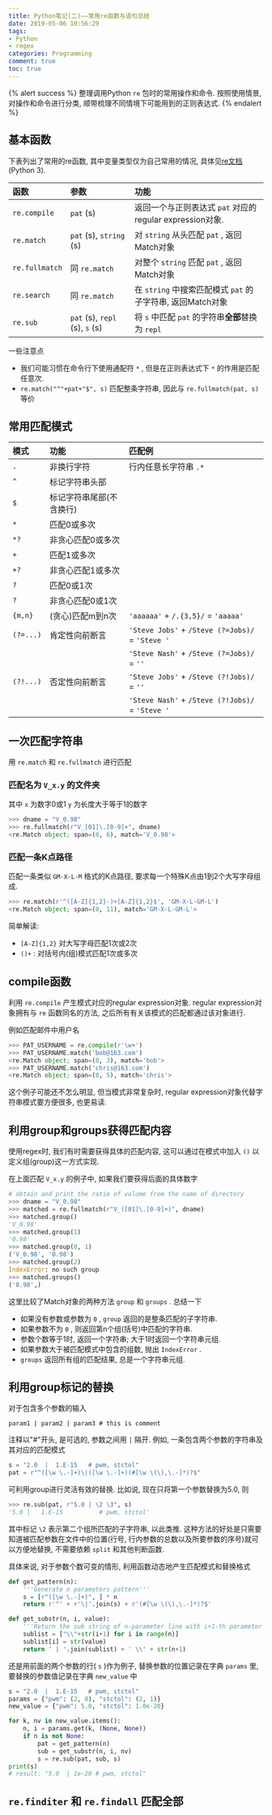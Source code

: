 ```yaml
---
title: Python笔记(二)——常用re函数与语句总结
date: 2019-05-06 10:56:29
tags:
- Python
- regex
categories: Programming
comment: true
toc: true
---
```


{% alert success %}
整理调用Python `re` 包时的常用操作和命令. 按照使用情景, 对操作和命令进行分类, 顺带梳理不同情境下可能用到的正则表达式.
{% endalert %}
<!--more-->

## 基本函数

下表列出了常用的re函数, 其中变量类型仅为自己常用的情况, 具体见[re文档](https://docs.python.org/3/library/re.html)(Python 3).

| 函数           | 参数                           | 功能                                                       |
| :------------- | :----------------------------- | :--------------------------------------------------------- |
| `re.compile`   | `pat` (s)                      | 返回一个与正则表达式 `pat` 对应的regular expression对象.   |
| `re.match`     | `pat` (s), `string` (s)        | 对 `string` 从头匹配 `pat` , 返回Match对象                 |
| `re.fullmatch` | 同 `re.match`                  | 对整个 `string` 匹配 `pat` , 返回Match对象                 |
| `re.search`    | 同 `re.match`                  | 在 `string` 中搜索匹配模式 `pat` 的子字符串, 返回Match对象 |
| `re.sub`       | `pat` (s), `repl` (s), `s` (s) | 将 `s` 中匹配 `pat` 的字符串**全部**替换为 `repl`          |

一些注意点

* 我们可能习惯在命令行下使用通配符 `*` , 但是在正则表达式下 `*` 的作用是匹配任意次.
* `re.match("^"+pat+"$", s)` 匹配整条字符串, 因此与 `re.fullmatch(pat, s)` 等价

## 常用匹配模式

| 模式      | 功能                     | 匹配例                                           |
| :-------- | :----------------------- | :----------------------------------------------- |
| `.`       | 非换行字符               | 行内任意长字符串 `.*`                            |
| `^`       | 标记字符串头部           |                                                  |
| `$`       | 标记字符串尾部(不含换行) |                                                  |
| `*`       | 匹配0或多次              |                                                  |
| `*?`      | 非贪心匹配0或多次        |                                                  |
| `+`       | 匹配1或多次              |                                                  |
| `+?`      | 非贪心匹配1或多次        |                                                  |
| `?`       | 匹配0或1次               |                                                  |
| `?`       | 非贪心匹配0或1次         |                                                  |
| `{m,n}`   | (贪心)匹配m到n次         | `'aaaaaa'` + `/.{3,5}/` = `'aaaaa'`              |
| `(?=...)` | 肯定性向前断言           | `'Steve Jobs'` + `/Steve (?=Jobs)/` = `'Steve '` |
|           |                          | `'Steve Nash'` + `/Steve (?=Jobs)/` = `''`       |
| `(?!...)` | 否定性向前断言           | `'Steve Jobs'` + `/Steve (?!Jobs)/` = `''`       |
|           |                          | `'Steve Nash'` + `/Steve (?!Jobs)/` = `'Steve '` |

## 一次匹配字符串

用 `re.match` 和 `re.fullmatch` 进行匹配

### 匹配名为 `V_x.y` 的文件夹

其中 `x` 为数字0或1 `y` 为长度大于等于1的数字

``` python
>>> dname = "V_0.98"
>>> re.fullmatch(r"V_[01]\.[0-9]+", dname)
<re.Match object; span=(0, 6), match='V_0.98'>
```

### 匹配一条K点路径

匹配一条类似 `GM-X-L-M` 格式的K点路径, 要求每一个特殊K点由1到2个大写字母组成.

``` python
>>> re.match(r'^([A-Z]{1,2}-)+[A-Z]{1,2}$', 'GM-X-L-GM-L')
<re.Match object; span=(0, 11), match='GM-X-L-GM-L'>
```

简单解读:

* `[A-Z]{1,2}` 对大写字母匹配1次或2次
* `()+` : 对括号内(组)模式匹配1次或多次

## compile函数

利用 `re.compile` 产生模式对应的regular expression对象. regular expression对象拥有与 `re` 函数同名的方法, 之后所有有关该模式的匹配都通过该对象进行.

例如匹配邮件中用户名

``` python
>>> PAT_USERNAME = re.compile(r'\w+')
>>> PAT_USERNAME.match('bob@163.com')
<re.Match object; span=(0, 3), match='bob'>
>>> PAT_USERNAME.match('chris@163.com')
<re.Match object; span=(0, 5), match='chris'>
```

这个例子可能还不怎么明显, 但当模式非常复杂时, regular expression对象代替字符串模式要方便很多, 也更易读.

## 利用group和groups获得匹配内容

使用regex时, 我们有时需要获得具体的匹配内容, 这可以通过在模式中加入 `()` 以定义组(group)这一方式实现.

在上面匹配 `V_x.y` 的例子中, 如果我们要获得后面的具体数字

``` python
# obtain and print the ratio of volume from the name of directory
>>> dname = "V_0.98"
>>> matched = re.fullmatch(r"V_([01]\.[0-9]+)", dname)
>>> matched.group()
'V_0.98'
>>> matched.group(1)
'0.98'
>>> matched.group(0, 1)
('V_0.98', '0.98')
>>> matched.group(2)
IndexError: no such group
>>> matched.groups()
('0.98',)
```

这里比较了Match对象的两种方法 `group` 和 `groups` . 总结一下

* 如果没有参数或参数为 `0` , `group` 返回的是整条匹配的子字符串.
* 如果参数不为 `0` , 则返回第n个组(括号)中匹配的字符串.
* 参数个数等于1时, 返回一个字符串; 大于1时返回一个字符串元组.
* 如果参数大于被匹配模式中包含的组数, 抛出 `IndexError` .
* `groups` 返回所有组的匹配结果, 总是一个字符串元组.

## 利用group标记的替换

对于包含多个参数的输入

``` text
param1 | param2 | param3 # this is comment
```

注释以"#"开头, 是可选的, 参数之间用 `|` 隔开. 例如, 一条包含两个参数的字符串及其对应的匹配模式

``` python
s = "2.0  |  1.E-15   # pwm, stctol"
pat = r"^([\w \.-]+)\|([\w \.-]+)(#[\w \(\),\.-]*)?$"
```

可利用group进行灵活有效的替换. 比如说, 现在只将第一个参数替换为5.0, 则

``` python
>>> re.sub(pat, r"5.0 | \2 \3", s)
'5.0 |   1.E-15          # pwm, stctol'
```

其中标记 `\2` 表示第二个组所匹配的子字符串, 以此类推. 这种方法的好处是只需要知道被匹配参数在文件中的位置(行号, 行内参数的总数以及所要参数的序号)就可以方便地替换, 不需要依赖 `split` 和其他判断函数.

具体来说, 对于参数个数可变的情形, 利用函数动态地产生匹配模式和替换格式

``` python
def get_pattern(n):
    '''Generate n parameters pattern'''
    s = [r"([\w \.-]+)", ] * n
    return r'^' + r'\|'.join(s) + r'(#[\w \(\),\.-]*)?$'

def get_substr(n, i, value):
    '''Return the sub string of n-parameter line with i+1-th parameter as value'''
    sublist = ["\\"+str(i+1) for i in range(n)]
    sublist[i] = str(value)
    return ' | '.join(sublist) + ' \\' + str(n+1)
```

还是用前面的两个参数的行( `s` )作为例子, 替换参数的位置记录在字典 `params` 里, 要替换的参数值记录在字典 `new_value` 中

``` python
s = "2.0  |  1.E-15   # pwm, stctol"
params = {"pwm": (2, 0), "stctol": (2, 1)}
new_value = {"pwm": 5.0, "stctol": 1.0e-20}

for k, nv in new_value.items():
    n, i = params.get(k, (None, None))
    if n is not None:
        pat = get_pattern(n)
        sub = get_substr(n, i, nv)
        s = re.sub(pat, sub, s)
print(s)
# result: "5.0  | 1e-20 # pwm, stctol"
```

## `re.finditer` 和 `re.findall` 匹配全部
